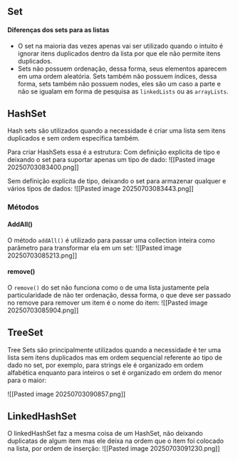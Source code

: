 
## Set
#### Diferenças dos sets para as listas
- O set na maioria das vezes apenas vai ser utilizado quando o intuito é ignorar itens duplicados dentro da lista por que ele não permite itens duplicados. 
- Sets não possuem ordenação, dessa forma, seus elementos aparecem em uma ordem aleatória. Sets também não possuem índices, dessa forma, sets também não possuem nodes, eles são um caso a parte e não se igualam em forma de pesquisa as `linkedLists` ou as `arrayLists`.

## HashSet
Hash sets são utilizados quando a necessidade é criar uma lista sem itens duplicados e sem ordem específica também.


Para criar HashSets essa é a estrutura:
Com definição explicita de tipo e deixando o set para suportar apenas um tipo de dado:
![[Pasted image 20250703083400.png]]

Sem definição explícita de tipo, deixando o set para armazenar qualquer e vários tipos de dados:
![[Pasted image 20250703083443.png]]


### Métodos

#### AddAll()
O método `addAll()` é utilizado para passar uma collection inteira como parâmetro para transformar ela em um set:
![[Pasted image 20250703085213.png]]

#### remove()
O `remove()` do set não funciona como o de uma lista justamente pela particularidade de não ter ordenação, dessa forma, o que deve ser passado no remove para remover um item é  o nome do item:
![[Pasted image 20250703085904.png]]




## TreeSet
Tree Sets são principalmente utilizados quando a necessidade é ter uma lista sem itens duplicados mas em ordem sequencial referente ao tipo de dado no set, por exemplo, para strings ele é organizado em ordem alfabética enquanto para inteiros o set é organizado em ordem do menor para o maior:

![[Pasted image 20250703090857.png]]



## LinkedHashSet
O linkedHashSet faz a mesma coisa de um HashSet, não deixando duplicatas de algum item mas ele deixa na ordem que o item foi colocado na lista, por ordem de inserção: 
![[Pasted image 20250703091230.png]]